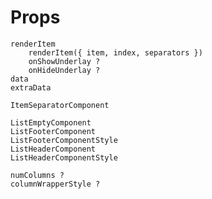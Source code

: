 # Props

    renderItem
        renderItem({ item, index, separators })
        onShowUnderlay ?
        onHideUnderlay ?
    data
    extraData

    ItemSeparatorComponent

    ListEmptyComponent
    ListFooterComponent
    ListFooterComponentStyle
    ListHeaderComponent
    ListHeaderComponentStyle

    numColumns ?
    columnWrapperStyle ?

